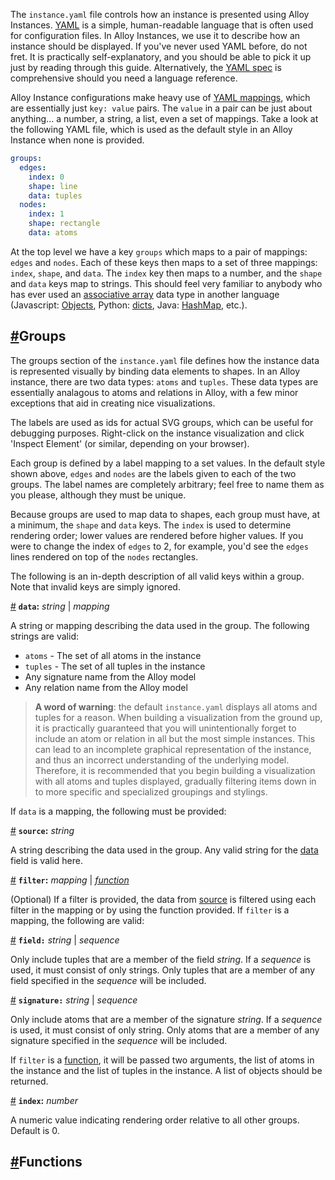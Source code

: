 The `instance.yaml` file controls how an instance is presented using Alloy Instances. [YAML](https://en.wikipedia.org/wiki/YAML) is a simple, human-readable language that is often used for configuration files. In Alloy Instances, we use it to describe how an instance should be displayed. If you've never used YAML before, do not fret. It is practically self-explanatory, and you should be able to pick it up just by reading through this guide. Alternatively, the [YAML spec](http://yaml.org/spec/1.2/spec.html) is comprehensive should you need a language reference.

Alloy Instance configurations make heavy use of [YAML mappings](http://yaml.org/spec/1.2/spec.html#mapping//), which are essentially just `key: value` pairs. The `value` in a pair can be just about anything... a number, a string, a list, even a set of mappings. Take a look at the following YAML file, which is used as the default style in an Alloy Instance when none is provided.
 
```yaml
groups:
  edges:
    index: 0
    shape: line
    data: tuples
  nodes:
    index: 1
    shape: rectangle
    data: atoms
```
 
At the top level we have a key `groups` which maps to a pair of mappings: `edges` and `nodes`. Each of these keys then maps to a set of three mappings: `index`, `shape`, and `data`. The `index` key then maps to a number, and the `shape` and `data` keys map to strings. This should feel very familiar to anybody who has ever used an [associative array](https://en.wikipedia.org/wiki/Associative_array) data type in another language (Javascript: [Objects](https://developer.mozilla.org/en-US/docs/Web/JavaScript/Reference/Global_Objects/Object), Python: [dicts](https://docs.python.org/3/library/stdtypes.html#typesmapping), Java: [HashMap](https://docs.oracle.com/javase/8/docs/api/java/util/HashMap.html), etc.).
 
## <a name='groups' class='anchor' href='#groups'>#</a>Groups
 
The groups section of the `instance.yaml` file defines how the instance data is represented visually by binding data elements to shapes. In an Alloy instance, there are two data types: `atoms` and `tuples`. These data types are essentially analagous to atoms and relations in Alloy, with a few minor exceptions that aid in creating nice visualizations. 
 
<aside>The labels are used as ids for actual SVG groups, which can be useful for debugging purposes. Right-click on the instance visualization and click 'Inspect Element' (or similar, depending on your browser).</aside>
 
Each group is defined by a label mapping to a set values. In the default style shown above, `edges` and `nodes` are the labels given to each of the two groups. The label names are completely arbitrary; feel free to name them as you please, although they must be unique.
 
Because groups are used to map data to shapes, each group must have, at a minimum, the `shape` and `data` keys. The `index` is used to determine rendering order; lower values are rendered before higher values. If you were to change the index of `edges` to 2, for example, you'd see the `edges` lines rendered on top of the `nodes` rectangles.
 
The following is an in-depth description of all valid keys within a group. Note that invalid keys are simply ignored.
 
<a name="group-data" href="#group-data">#</a> **`data`:** _string_ | _mapping_
 
A string or mapping describing the data used in the group. The following strings are valid:
* `atoms` - The set of all atoms in the instance
* `tuples` - The set of all tuples in the instance
* Any signature name from the Alloy model
* Any relation name from the Alloy model

> **A word of warning**: the default `instance.yaml` displays all atoms and tuples for a reason. When building a visualization from the ground up, it is practically guaranteed that you will unintentionally forget to include an atom or relation in all but the most simple instances. This can lead to an incomplete graphical representation of the instance, and thus an incorrect understanding of the underlying model. Therefore, it is recommended that you begin building a visualization with all atoms and tuples displayed, gradually filtering items down in to more specific and specialized groupings and stylings.

If `data` is a mapping, the following must be provided:

<div class='subsection'>

<a name="group-data-source" href="#group-data-source">#</a> **`source`:** _string_

A string describing the data used in the group. Any valid string for the [data](#group-data) field is valid here.

<a name="group-data-filter" href="#group-data-filter">#</a> **`filter`:** _mapping_ | [_function_](#functions)

(Optional) If a filter is provided, the data from [source](#group-data-source) is filtered using each filter in the mapping or by using the function provided. If `filter` is a mapping, the following are valid:

<div class='subsection'>

<a name='group-data-filter-field' href='#group-data-filter-field'>#</a> **`field:`** _string_ | _sequence_

Only include tuples that are a member of the field _string_. If a _sequence_ is used, it must consist of only strings. Only tuples that are a member of any field specified in the _sequence_ will be included.

<a name='group-data-filter-signature' href='#group-data-filter-signature'>#</a> **`signature:`** _string_ | _sequence_

Only include atoms that are a member of the signature _string_. If a _sequence_ is used, it must consist of only string. Only atoms that are a member of any signature specified in the _sequence_ will be included.

</div>

If `filter` is a [function](#functions), it will be passed two arguments, the list of atoms in the instance and the list of tuples in the instance. A list of objects should be returned.

</div>

<a name="group-index" href="#group-index">#</a> **`index`:** _number_

A numeric value indicating rendering order relative to all other groups. Default is 0.

## <a name='functions' class='anchor' href='#functions'>#</a>Functions